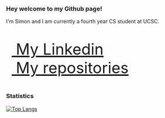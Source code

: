 ### Hey welcome to my Github page!

I'm Simon and I am currently a fourth year CS student at UCSC.  

<p align="left" style="font-size:300%">
  <a href="https://www.linkedin.com/in/simon-kwong-80b847245/">
    <img src="https://cdn-icons-png.flaticon.com/512/174/174857.png" width="15" height="15">
    My Linkedin
  </a>
  <br>
  <a href="https://github.com/sikwong2?tab=repositories">
    <img src="https://github.githubassets.com/images/modules/logos_page/GitHub-Mark.png" width="15" height="15">
    My repositories
  </a>
</p>

### Statistics
[![Top Langs](https://github-readme-stats-git-masterrstaa-rickstaa.vercel.app/api/top-langs/?username=sikwong2&theme=tokyonight)](https://github.com/anuraghazra/github-readme-stats)
